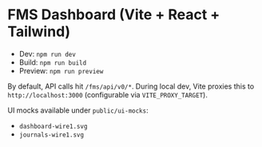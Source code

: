 # FMS Dashboard (Vite + React + Tailwind)

- Dev: `npm run dev`
- Build: `npm run build`
- Preview: `npm run preview`

By default, API calls hit `/fms/api/v0/*`. During local dev, Vite proxies this to `http://localhost:3000` (configurable via `VITE_PROXY_TARGET`).

UI mocks available under `public/ui-mocks`:
- `dashboard-wire1.svg`
- `journals-wire1.svg`
